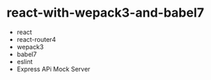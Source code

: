# react-with-wepack3-and-babel7
* react
* react-router4
* wepack3
* babel7
* eslint
* Express APi Mock Server

